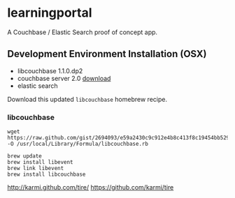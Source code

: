 # learningportal

A Couchbase / Elastic Search proof of concept app.

## Development Environment Installation (OSX)

* libcouchbase 1.1.0.dp2
* couchbase server 2.0 [download](http://packages.couchbase.com/releases/2.0.0-developer-preview-4/couchbase-server-community_x86_64_2.0.0-dev-preview-4.zip)
* elastic search

Download this updated `libcouchbase` homebrew recipe.

### libcouchbase

    wget https://raw.github.com/gist/2694093/e59a2430c9c912e4b8c413f8c19454bb529ba986/libcouchbase.rb -O /usr/local/Library/Formula/libcouchbase.rb

    brew update
    brew install libevent
    brew link libevent
    brew install libcouchbase


http://karmi.github.com/tire/
https://github.com/karmi/tire


